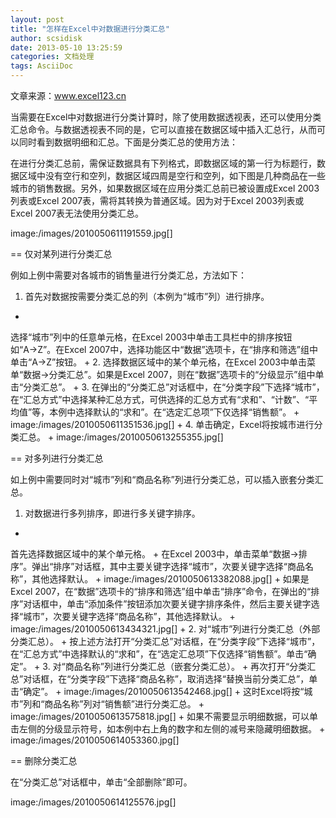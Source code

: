 ```yaml
---
layout: post
title: "怎样在Excel中对数据进行分类汇总"
author: scsidisk
date: 2013-05-10 13:25:59
categories: 文档处理
tags: AsciiDoc
---
```


文章来源：www.excel123.cn

当需要在Excel中对数据进行分类计算时，除了使用数据透视表，还可以使用分类汇总命令。与数据透视表不同的是，它可以直接在数据区域中插入汇总行，从而可以同时看到数据明细和汇总。下面是分类汇总的使用方法：

在进行分类汇总前，需保证数据具有下列格式，即数据区域的第一行为标题行，数据区域中没有空行和空列，数据区域四周是空行和空列，如下图是几种商品在一些城市的销售数据。另外，如果数据区域在应用分类汇总前已被设置成Excel 2003列表或Excel 2007表，需将其转换为普通区域。因为对于Excel 2003列表或Excel 2007表无法使用分类汇总。

image:/images/2010050611191559.jpg[]

== 仅对某列进行分类汇总

例如上例中需要对各城市的销售量进行分类汇总，方法如下：

1. 首先对数据按需要分类汇总的列（本例为“城市”列）进行排序。
+
选择“城市”列中的任意单元格，在Excel 2003中单击工具栏中的排序按钮如“A→Z”。在Excel 2007中，选择功能区中“数据”选项卡，在“排序和筛选”组中单击“A→Z”按钮。
+
2. 选择数据区域中的某个单元格，在Excel 2003中单击菜单“数据→分类汇总”。如果是Excel 2007，则在“数据”选项卡的“分级显示”组中单击“分类汇总”。
+
3. 在弹出的“分类汇总”对话框中，在“分类字段”下选择“城市”，在“汇总方式”中选择某种汇总方式，可供选择的汇总方式有“求和”、“计数”、“平均值”等，本例中选择默认的“求和”。在“选定汇总项”下仅选择“销售额”。
+
image:/images/2010050611351536.jpg[]
+
4. 单击确定，Excel将按城市进行分类汇总。
+
image:/images/2010050613255355.jpg[]

== 对多列进行分类汇总

如上例中需要同时对“城市”列和“商品名称”列进行分类汇总，可以插入嵌套分类汇总。

1. 对数据进行多列排序，即进行多关键字排序。
+
首先选择数据区域中的某个单元格。
+
在Excel 2003中，单击菜单“数据→排序”。弹出“排序”对话框，其中主要关键字选择“城市”，次要关键字选择“商品名称”，其他选择默认。
+
image:/images/2010050613382088.jpg[]
+
如果是Excel 2007，在“数据”选项卡的“排序和筛选”组中单击“排序”命令，在弹出的“排序”对话框中，单击“添加条件”按钮添加次要关键字排序条件，然后主要关键字选择“城市”，次要关键字选择“商品名称”，其他选择默认。
+
image:/images/2010050613434321.jpg[]
+
2. 对“城市”列进行分类汇总（外部分类汇总）。
+
按上述方法打开“分类汇总”对话框，在“分类字段”下选择“城市”，在“汇总方式”中选择默认的“求和”，在“选定汇总项”下仅选择“销售额”。单击“确定”。
+
3. 对“商品名称”列进行分类汇总（嵌套分类汇总）。
+
再次打开“分类汇总”对话框，在“分类字段”下选择“商品名称”，取消选择“替换当前分类汇总”，单击“确定”。
+
image:/images/2010050613542468.jpg[]
+
这时Excel将按“城市”列和“商品名称”列对“销售额”进行分类汇总。
+
image:/images/2010050613575818.jpg[]
+
如果不需要显示明细数据，可以单击左侧的分级显示符号，如本例中右上角的数字和左侧的减号来隐藏明细数据。
+
image:/images/2010050614053360.jpg[]

== 删除分类汇总

在“分类汇总”对话框中，单击“全部删除”即可。

image:/images/2010050614125576.jpg[]
